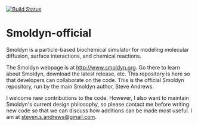 [![Build Status](https://travis-ci.org/ssandrews/Smoldyn-official.svg?branch=master)](https://travis-ci.org/ssandrews/Smoldyn-official)

# Smoldyn-official
Smoldyn is a particle-based biochemical simulator for modeling molecular diffusion, surface interactions, and chemical reactions.

The Smoldyn webpage is at http://www.smoldyn.org. Go there to learn about Smoldyn, download the latest release, etc. This repository is here so that developers can collaborate on the code. This is the official Smoldyn repository, run by the main Smoldyn author, Steve Andrews.

I welcome new contributions to the code. However, I also want to maintain Smoldyn's current design philosophy, so please contact me before writing new code so that we can discuss how additions can be made most useful. I am at steven.s.andrews@gmail.com.

